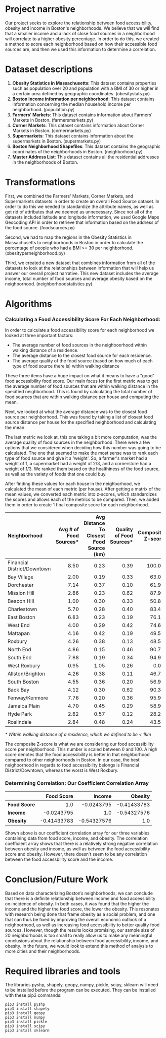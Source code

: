 # Project narrative

Our project seeks to explore the relationship between food accessibility, obesity and income in Boston's neighborhoods. We believe that we will find that a smaller income and a lack of close food sources in a neighborhood will correlate to a higher obesity percentage. In order to do this, we created a method to score each neighborhood based on how their accessible food sources are, and then we used this information to determine a correlation.
# Dataset descriptions

1. **Obesity Statistics in Massachusetts**: This dataset contains properties such as population over 20 and population with a BMI of 30 or higher in a certain area defined by geographic coordinates. (obesitystats.py)
2. **Boston Income information per neighborhood**: This dataset contains information concerning the median household income per neighborhood. (population.py)
3. **Farmers' Markets**: This dataset contains information about Farmers' Markets in Boston. (farmersmarkets.py)
4. **Corner Markets**: This dataset contains information about Corner Markets in Boston. (cornermarkets.py)
5. **Supermarkets**: This dataset contains information about the supermarkets in Boston. (supermarkets.py)
6. **Boston Neighborhood Shapefiles**: This dataset contains the geographic coordinates of the neighborhoods in Boston. (neighborhood.py)
7. **Master Address List**: This dataset contains all the residential addresses in the neighborhoods of Boston.

# Transformations

First, we combined the Farmers' Markets, Corner Markets, and Supermarkets datasets in order to create an overall Food Source dataset. In order to do this we needed to standardize the attribute names, as well as get rid of attributes that we deemed as unnecessary. Since not all of the datasets included latitude and longitude information, we used Google Maps Geocoding API in order to retrieve that information based on the address of the food source. (foodsources.py)

Second, we had to map the regions in the Obesity Statistics in Massachusetts to neighborhoods in Boston in order to calculate the percentage of people who had a BMI >= 30 per neighborhood. (obesityperneighborhood.py)

Third, we created a new dataset that combines information from all of the datasets to look at the relationships between information that will help us answer our overall project narrative. This new dataset includes the average income, total number of food sources and average obesity based on the neighborhood. (neighborhoodstatistics.py)

# Algorithms

### Calculating a Food Accessibility Score For Each Neighborhood: ###
In order to calculate a food accessibility score for each neighborhood we looked at three important factors: 
* The average number of food sources in the neighboorhood within walking distance of a residence. 
* The average distance to the closest food source for each residence.
* The average quality of the food source (based on how much of each type of food source there is) within walking distance

These three items have a huge impact on what it means to have a "good" food accessibility food score. Our main focus for the first metric was to get the average number of food sources that are within walking distance in the specified neighborhood. This is found by calculating the total number of food sources that are within walking distance per house and computing the mean. 

Next, we looked at what the average distance was to the closest food source per neighborhood. This was found by taking a list of closest food source distance per house for the specified neighborhood and calculating the mean. 

The last metric we look at, this one taking a bit more computation, was the average quality of food sources in the neighborhood. There were a few options that we considered when deciding how this number was going to be calculated. The one that seemed to make the most sense was to rank each type of food source and give it a 'weight'. So, a farmer's market had a weight of 1, a supermarket had a weight of 2/3, and a cornerstore had a weight of 1/3. We ranked them based on the healthiness of the food source, as well as the variety of foods that one could buy.

After finding these values for each house in the neighborhood, we calculated the mean of each metric (per house). After getting a matrix of the mean values, we converted each metric into z-scores, which standardizes the scores and allows each of the metrics to be compared. Then, we added them in order to create 1 final composite score for each neighborhood.

| Neighborhood                |   Avg # of Food Sources* |   Avg Distance To Closest Food Source (km) |   Quality of Food Sources* |   Composite Z-score |
|:----------------------------|-------------------------:|-------------------------------------------:|---------------------------:|--------------------:|
| Financial District/Downtown |                     8.50 |                                       0.23 |                       0.39 |              100.00 |
| Bay Village                 |                     2.00 |                                       0.19 |                       0.33 |               63.05 |
| Dorchester                  |                     7.14 |                                       0.37 |                       0.10 |               61.93 |
| Mission Hill                |                     2.86 |                                       0.23 |                       0.62 |               87.91 |
| Beacon Hill                 |                     1.00 |                                       0.30 |                       0.33 |               50.89 |
| Charlestown                 |                     5.70 |                                       0.28 |                       0.40 |               83.44 |
| East Boston                 |                     6.83 |                                       0.23 |                       0.19 |               76.14 |
| West End                    |                     4.00 |                                       0.29 |                       0.42 |               74.65 |
| Mattapan                    |                     4.16 |                                       0.42 |                       0.19 |               49.59 |
| Roxbury                     |                     4.26 |                                       0.38 |                       0.13 |               48.52 |
| North End                   |                     4.86 |                                       0.15 |                       0.46 |               90.73 |
| South End                   |                     7.88 |                                       0.19 |                       0.34 |               94.98 |
| West Roxbury                |                     0.95 |                                       1.05 |                       0.26 |                0.00 |
| Allston/Brighton            |                     4.26 |                                       0.38 |                       0.11 |               46.78 |
| South Boston                |                     4.55 |                                       0.36 |                       0.20 |               56.93 |
| Back Bay                    |                     4.12 |                                       0.30 |                       0.62 |               90.34 |
| Fenway/Kenmore              |                     7.76 |                                       0.20 |                       0.36 |               95.94 |
| Jamaica Plain               |                     4.70 |                                       0.45 |                       0.29 |               58.97 |
| Hyde Park                   |                     2.82 |                                       0.57 |                       0.12 |               28.20 |
| Roslindale                  |                     2.84 |                                       0.48 |                       0.24 |               43.50 |


\* *Within walking distance of a residence, which we defined to be < 1km*

The composite Z-score is what we are considering our food accessibility score per neighborhood. This number is scaled between 0 and 100. A high score denotes that the food accessibility is better in that neighborhood compared to other neighborhoods in Boston.  In our case, the best neighborhood in regards to food accessibility belongs is Financial District/Downtown, whereas the worst is West Roxbury. 

### Determining Correlation: Our Coefficient Correlation Array ###

|       | Food Score |   Income |   Obesity |
|:----------------------------|-------------------------:|-------------------------------------------:|---------------------------:|
|**Food Score** | 1.0         |   -0.0243795  |  -0.41433783  |                       
|**Income** | -0.0243795  |   1.0         |  -0.54327576  |                       
|**Obesity** | -0.41433783 |   -0.54327576 |  1.0          |

Shown above is our coefficient correlation array for our three variables containing data from food score, income, and obesity. The correlation coefficient array shows that there is a relatively strong negative correlation between obesity and income, as well as between the food accessibility score and obesity. However, there doesn't seem to be any correlation between the food accessbility score and the income. 

# Conclusion/Future Work

Based on data characterizing Boston’s neighborhoods, we can conclude that there is a definite relationship between income and food accessibility on incidence of obesity. In both cases, it was found that the higher the income and the higher the food score, the lower the obesity. This resonates with research being done that frame obesity as a social problem, and one that  can thus be fixed by improving the overall economic outlook of a neighborhood, as well as increasing food accessibility to better quality food sources. However, though the results looks promising, our sample size of 20 neighborhoods is too small to really allow us to make any meaningful conclusions about the relationship between food accessibility,  income, and obesity. In the future, we would look to extend this method of analysis to more cities and their neighborhoods.

# Required libraries and tools
The libraries pyshp, shapely, geopy, numpy, pickle, scipy, sklearn will need to be installed before the program can be executed. They can be installed with these pip3 commands:
```
pip3 install pyshp
pip3 install shapely
pip3 install geopy
pip3 install numpy
pip3 install pickle
pip3 install scipy
pip3 install sklearn
```
